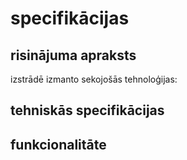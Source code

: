 # specifikācijas

## risinājuma apraksts
izstrādē izmanto sekojošās tehnoloģijas:


## tehniskās specifikācijas

## funkcionalitāte
